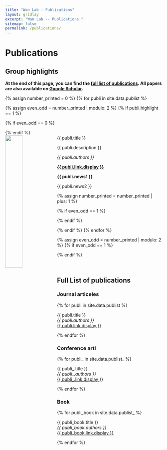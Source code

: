 ```yaml
---
title: "Wan Lab - Publications"
layout: gridlay
excerpt: "Wan Lab -- Publications."
sitemap: false
permalink: /publications/
---
```



# Publications

## Group highlights

**At the end of this page, you can find the [full list of publications](#full-list-of-publications). All papers are also available on [Google Scholar](https://scholar.google.com.hk/citations?user=xvnWY9wAAAAJ&hl=en).**

{% assign number_printed = 0 %}
{% for publi in site.data.publist %}

{% assign even_odd = number_printed | modulo: 2 %}
{% if publi.highlight == 1 %}

{% if even_odd == 0 %}
<div class="row">
{% endif %}

<div class="col-sm-6 clearfix">
 <div class="well">
  <pubtit>{{ publi.title }}</pubtit>
  <img src="{{ site.url }}{{ site.baseurl }}/images/pubpic/{{ publi.image }}" class="img-responsive" width="33%" style="float: left" />
  <p>{{ publi.description }}</p>
  <p><em>{{ publi.authors }}</em></p>
  <p><strong><a href="{{ publi.link.url }}">{{ publi.link.display }}</a></strong></p>
  <p class="text-danger"><strong> {{ publi.news1 }}</strong></p>
  <p> {{ publi.news2 }}</p>
 </div>
</div>

{% assign number_printed = number_printed | plus: 1 %}

{% if even_odd == 1 %}
</div>
{% endif %}

{% endif %}
{% endfor %}

{% assign even_odd = number_printed | modulo: 2 %}
{% if even_odd == 1 %}
</div>
{% endif %}

<p> &nbsp; </p>


## Full List of publications
### Journal articeles

{% for publi in site.data.publist %}

  {{ publi.title }} <br />
  <em>{{ publi.authors }} </em><br /><a href="{{ publi.link.url }}">{{ publi.link.display }}</a>

{% endfor %}
### Conference arti
{% for publi_ in site.data.publist_ %}

  {{ publi_.title }} <br />
  <em>{{ publi_.authors }} </em><br /><a href="{{ publi_.link.url }}">{{ publi_.link.display }}</a>

{% endfor %}

### Book
{% for publi_book in site.data.publist_ %}

  {{ publi_book.title }} <br />
  <em>{{ publi_book.authors }} </em><br /><a href="{{ publi_book.link.url }}">{{ publi_book.link.display }}</a>

{% endfor %}
